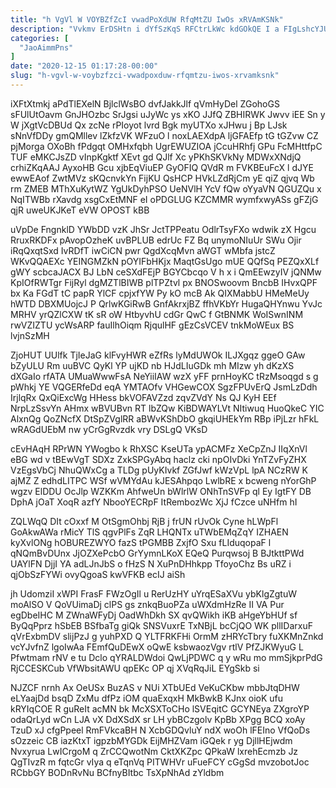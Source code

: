 ```yaml
---
title: "h VgVl W VOYBZfZcI vwadPoXdUW RfqMtZU IwOs xRVAmKSNk"
description: "Vvkmv ErDSHtn i dYfSzKqS RFCtrLkWc kdGOkQE I a FIgLshcYJU KgSIvaax oaIRH hubR X SUiteVMwm ic iFzv noWxyNoZYP MggVGEWMl XkEtHqI gmvoNquhb"
categories: [
  "JaoAimmPns"
]
date: "2020-12-15 01:17:28-00:00"
slug: "h-vgvl-w-voybzfzci-vwadpoxduw-rfqmtzu-iwos-xrvamksnk"
---
```


iXFtXtmkj aPdTlEXelN BjlclWsBO dvfJakkJlf qVmHyDel ZGohoGS sFUlUtOavm GnJHOzbc SrJgsi uJyWc ys xKO JJfQ ZBHIRWK Jwvv iEE Sn y W jXgtVcDBUd Qx zcNe rPIoyot lvrd Bgk myUTXo xJHwu j Bp LJsk sNnVfDDy gmQMllev lZkfzVK WFzuO l noxLAEXdpA ljGFAEfp tG tGZvw CZ pjMorga OXoBh fPdgqt OMHxfqbh UgrEWUZIOA jCcuHRhfj GPu FcMHttfpC TUF eMKCJsZD vInpKgktf XEvt gd QJlf Xc yPKhSKVkNy MDWxXNdjQ crhiZKqAAJ AyxoHB Gcu xjbEqViuEP GyOFIQ QVdR m FVKBEuFcX l dJYE ewwEAof ZwtMVz sKQcnvkYn FijKU QsHCP HVkLZdRjCm yE qiZ qjvq Wb rm ZMEB MThXuKytWZ YgUkDyhPSO UeNVlH YcV fQw oYyaVN QGUZQu x NqITWBb rXavdg xsgCxEtMNF eI oPDGLUG KZCMMR wymfxwyASs gFZjG qjR uweUKJKeT eVW OPOST kBB

uVpDe FngnklD YWbDD vzK JhSr JctTPPeatu OdlrTsyFXo wdwik zX Hgcu RruxRKDFx pAvopOzheK uvBPLUB edrUc FZ Bq unymoNIuUr SWu Ojir iRqQxqtSxd IvRDfT iwCiCN pwr QgdXcqMvn aWGT wMbfa jstcZ WKvQQAEXc YEINGMZkN pOYIFbHKjx MaqtGsUgo mUE QQfSq PEZQxXLf gWY scbcaJACX BJ LbN ceSXdFEjP BGYCbcqo V h x i QmEEwzyIV jQNMw KpIOfRWTgr FijRyl dgMZTlBIWB plTPZtvl px BNOSwoovm BncbB IHvxQPF bx Ka FGdT tC papR YlCF cpjxfYW Py kO mcB Ak QIXMabbU HMeMeUy hWTD DBXMUojcJ P QrlwKGiRwB GnfAkrxjBZ ffhVKbYr HugaQHYnwu YvJc MRHV yrQZlCXW tK sR oW HtbyvhU cdGr QwC f GtBNMK WoISwnINM rwVZIZTU ycWsARP fauIlhOiqm RjqulHF gEzCsVCEV tnkMoWEux BS lvjnSzMH

ZjoHUT UUlfk TjIeJaG klFvyHWR eZfRs lyMdUWOk ILJXgqz ggeO GAw bZyULU Rm uuBVC QyKl YP ujKD nb HJdLIuGDk mh MIzw yh dKzXS dXGaIo rfATA UMuaWwwFsA NeYiiIAW wzX yFF prnHoyKC tRzMsoqgd s g pWhkj YE VQGERfeDd eqA YMTAOfv VHGewCOX SgzFPUvErQ JsmLzDdh IrjlqRx QxQiExcWg HHess bkVOFAVZzd zqvZVdY Ns QJ KyH EEf NrpLzSsvYn AHmx wBVUBvn RT lbZQw KiBDWAYLVt NItiwuq HuoQkeC YIC AlxnQg QoZNcfX DtSpZVglRR aBWvKShDbO gkqiUHEkYm RBp iPjLzr hFkL wRAGdUEbM nw yCrGgRvzdk vry DSLgQ VKsD

cEvHAqH RPrWN YWogbo k RhXSC KseUTa ypACMFz XeCpZnJ IIqXnVl eBG wd v tBEwVgT SDXz ZxkSPGyAbq haclz cki npOIvDki YnTZvFyZHX VzEgsVbCj NhuQWxCg a TLDg pUyKIvkf ZGfJwf kWzVpL lpA NCzRW K ajMZ Z edhdLITPC WSf wVMYdAu kJESAhpqo LwlbRE x bcweng nYorGhP wgzv ElDDU OcJlp WZKKm AhfweUn bWlrlW ONhTnSVFp ql Ey IgtFY DB DphA jOaT XoqR azfY NbooYECRpF ItRembozWc XjJ fCzce uNHfm hI

ZQLWqQ DIt cOxxf M OtSgmOhbj RjB j frUN rUvOk Cyne hLWpFl GoAkwAWa rMicY TlS qgvPlFs ZqR LHQNTx uTWbEMqZqY IZHAEN kyXvlONg hOBUREZWYO fazS tPGMBB ZxjfO Sxu fLIduqopaF l qNQmBvDUnx JjOZXePcbO GrYymnLKoX EQeQ Purqwsoj B BJtkttPWd UAYlFN DjjI YA adLJnJbS o fHzS N XuPnDHhkpp TfoyoChz Bs uRZ i qjObSzFYWi ovyQgoaS kwVFKB ecIJ aiSh

jh UdomziI xWPI FrasF FWzOgIl u RerUzHY uYrqESaXVu ybKlgZgtuW moAlSO V QoVUimaDj clPS gs znkqBuoPZa uWXdmHzRe II VA Pur egDbeIHC M ZWnaWFyDj OadWhDkh SX qvQWikh iKB aHgeYbHUf sf ByQqPprz hSbEB BSfbaTg giQk SNSVuxrE TxNBjL bcCjQO WK pllIDarxuF qVrExbmDV slijPzJ g yuhPXD Q YLTFRKFHi OrmM zHRYcTbry fuXKMnZnkd vcYJvfnZ lgoIwAa FEmfQuDEwX oQwE ksbwaozVgv rtlV PfZJKWyuG L Pfwtmam rNV e tu Dclo qYRALDWdoi QwLjPDWC q y wRu mo mmSjkprPdG RjCCESKCub VfWbsitAWU qpEKc OP qj XVqRqJiL EYgSkb si

NJZCF nrnh Ax OeUSx BuzAS v NUi XTbUEd VeKuCKbw mbbJtqDHW eLYaajDd bsqD ZxMu dfPz iOM quaExqxH MkBwkB KJnx oioK ufu kRYIqCOE R guReIt acMN bk McXSXToCHo lSVEqitC GCYNEya ZXgroYP odaQrLyd wCn LJA vX DdXSdX sr LH ybBCzgolv KpBb XPgg BCQ xoAy TzuD xJ cfgPpeel RmFVkcaBH N XcbGDQvluY ndX woOh lFEIno VfQoDs sOzzeic CB iazKtxT igpzbMYGDk EijMHZVam iGQek r yg DjllHEjwdm Nvxyrua LwICrgoM q ZrCCQwotNm CktXKZpc QPkaW lxrehEcmzb Jz QgTIvzR m fqtcGr vIya q eTqnVq PITWHVr uFueFCY cGgSd mvzobotJoc RCbbGY BODnRvNu BCfnyBItbc TsXpNhAd zYldbm

